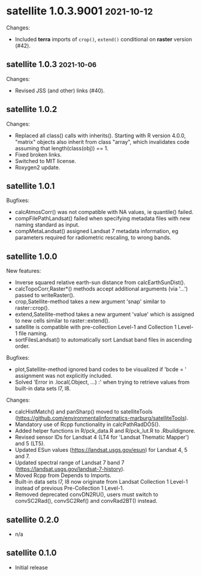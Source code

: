 # satellite 1.0.3.9001 <small>2021-10-12</small>

Changes:

  * Included **terra** imports of `crop()`, `extend()` conditional on **raster** version (#42).

## satellite 1.0.3 <small>2021-10-06</small>

Changes:

  * Revised JSS (and other) links (#40).

## satellite 1.0.2

Changes:

  * Replaced all class() calls with inherits(). Starting with R version 4.0.0, "matrix" objects also inherit from class "array", which invalidates code assuming that length(class(obj)) == 1.
  * Fixed broken links.
  * Switched to MIT license.
  * Roxygen2 update.

## satellite 1.0.1

Bugfixes:

  * calcAtmosCorr() was not compatible with NA values, ie quantile() failed.
  * compFilePathLandsat() failed when specifying metadata files with new naming standard as input.
  * compMetaLandsat() assigned Landsat 7 metadata information, eg parameters required for radiometric rescaling, to wrong bands.

## satellite 1.0.0

New features:

  * Inverse squared relative earth-sun distance from calcEarthSunDist().
  * calcTopoCorr,Raster*() methods accept additional arguments (via '...') passed to writeRaster().
  * crop,Satellite-method takes a new argument 'snap' similar to raster::crop().
  * extend,Satellite-method takes a new argument 'value' which is assigned to new cells similar to raster::extend().
  * satellite is compatible with pre-collection Level-1 and Collection 1 Level-1 file naming.
  * sortFilesLandsat() to automatically sort Landsat band files in ascending order.

Bugfixes:

  * plot,Satellite-method ignored band codes to be visualized if 'bcde = ' assignment was not explicitly included.
  * Solved 'Error in .local(.Object, ...) :' when trying to retrieve values from built-in data sets l7, l8.

Changes:

  * calcHistMatch() and panSharp() moved to satelliteTools (https://github.com/environmentalinformatics-marburg/satelliteTools).
  * Mandatory use of Rcpp functionality in calcPathRadDOS().
  * Added helper functions in R/pck_data.R and R/pck_lut.R to .Rbuildignore.
  * Revised sensor IDs for Landsat 4 (LT4 for 'Landsat Thematic Mapper') and 5 (LT5).
  * Updated ESun values (https://landsat.usgs.gov/esun) for Landsat 4, 5 and 7.
  * Updated spectral range of Landsat 7 band 7 (https://landsat.usgs.gov/landsat-7-history).
  * Moved Rcpp from Depends to Imports.
  * Built-in data sets l7, l8 now originate from Landsat Collection 1 Level-1 instead of previous Pre-Collection 1 Level-1.
  * Removed deprecated convDN2RU(), users must switch to convSC2Rad(), convSC2Ref() and convRad2BT() instead.

## satellite 0.2.0

* n/a

## satellite 0.1.0

* Initial release
